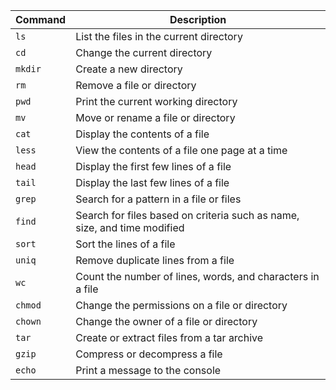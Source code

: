 | Command        | Description                                                              |
|----------------|--------------------------------------------------------------------------|
| `ls`           | List the files in the current directory                                  |
| `cd`           | Change the current directory                                             |
| `mkdir`        | Create a new directory                                                   |
| `rm`           | Remove a file or directory                                               |
| `pwd`          | Print the current working directory                                      |
| `mv`           | Move or rename a file or directory                                       |
| `cat`          | Display the contents of a file                                           |
| `less`         | View the contents of a file one page at a time                           |
| `head`         | Display the first few lines of a file                                    |
| `tail`         | Display the last few lines of a file                                     |
| `grep`         | Search for a pattern in a file or files                                  |
| `find`         | Search for files based on criteria such as name, size, and time modified |
| `sort`         | Sort the lines of a file                                                 |
| `uniq`         | Remove duplicate lines from a file                                        |
| `wc`           | Count the number of lines, words, and characters in a file                |
| `chmod`        | Change the permissions on a file or directory                            |
| `chown`        | Change the owner of a file or directory                                  |
| `tar`          | Create or extract files from a tar archive                               |
| `gzip`         | Compress or decompress a file                                            |
| `echo`         | Print a message to the console                                           |
